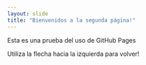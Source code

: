 ```yaml
---
layout: slide
title: "Bienvenidos a la segunda página!"
---
```

Esta es una prueba del uso de GitHub Pages

Utiliza la flecha hacia la izquierda para volver!
